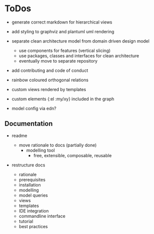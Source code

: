 # ToDos

* generate correct markdown for hierarchical views
* add styling to graphviz and plantuml uml rendering
* separate clean architecture model from domain driven design model
  * use components for features (vertical slicing)
  * use packages, classes and interfaces for clean architecture
  * eventually move to separate repository

* add contributing and code of conduct


* rainbow coloured orthogonal relations
* custom views rendered by templates
* custom elements {:el :my/xy} included in the graph

* model config via edn?


## Documentation
* readme
  * move rationale to docs (partially done)
    * modelling tool
      * free, extensible, composable, reusable

* restructure docs
  * rationale
  * prerequisites
  * installation  
  * modelling
  * model queries
  * views
  * templates
  * IDE integration
  * commandline interface
  * tutorial
  * best practices
